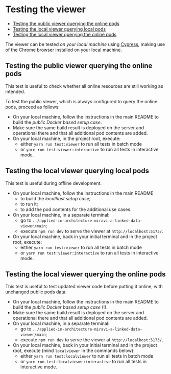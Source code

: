 # Testing the viewer

* [Testing the public viewer querying the online pods](#testing-the-public-viewer-querying-the-online-pods)
* [Testing the local viewer querying local pods](#testing-the-local-viewer-querying-local-pods)
* [Testing the local viewer querying the online pods](#testing-the-local-viewer-querying-the-online-pods)

The viewer can be tested *on your local machine* using [Cypress](https://docs.cypress.io/), making use of the Chrome browser installed on your local machine.

## Testing the public viewer querying the online pods

This test is useful to check whether all online resources are still working as intended.

To test the public viewer, which is always configured to query the online pods, proceed as follows:

* On your local machine, follow the instructions in the main README to build the *public Docker based setup case*.
* Make sure the same build result is deployed on the server and operational there and that all additional pod contents are added.
* On your local machine, in the project root, execute:
  * either `yarn run test:viewer` to run all tests in batch mode
  * or `yarn run test:viewer:interactive` to run all tests in interactive mode.

## Testing the local viewer querying local pods

This test is useful during offline development.

* On your local machine, follow the instructions in the main README
  * to build the *localhost setup case*;
  * to run it;
  * to add the pod contents for the additional use cases.
* On your local machine, in a separate terminal:
  * go to `../applied-in-architecture-miravi-a-linked-data-viewer/main`;
  * execute `npm run dev` to serve the viewer at `http://localhost:5173/`.
* On your local machine, back in your initial terminal and in the project root, execute:
  * either `yarn run test:viewer` to run all tests in batch mode
  * or `yarn run test:viewer:interactive` to run all tests in interactive mode.

## Testing the local viewer querying the online pods

This test is useful to test updated viewer code before putting it online, with unchanged public pods data.

* On your local machine, follow the instructions in the main README to build the *public Docker based setup case* (!).
* Make sure the same build result is deployed on the server and operational there and that all additional pod contents are added.
* On your local machine, in a separate terminal:
  * go to `../applied-in-architecture-miravi-a-linked-data-viewer/main`;
  * execute `npm run dev` to serve the viewer at `http://localhost:5173/`.
* On your local machine, back in your initial terminal and in the project root, execute (mind `localviewer` in the commands below):
  * either `yarn run test:localviewer` to run all tests in batch mode
  * or `yarn run test:localviewer:interactive` to run all tests in interactive mode.
